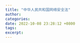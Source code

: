 ```yaml
---
title: "中华人民共和国网络安全法"
author: 
categories: 
date: 2022-10-08 23:28:12 +0800
tags: 
excerpt: 
---
```

















